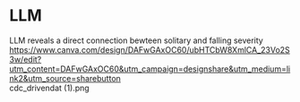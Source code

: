 # LLM
LLM reveals a direct connection bewteen solitary and falling severity
https://www.canva.com/design/DAFwGAxOC60/ubHTCbW8XmlCA_23Vo2S3w/edit?utm_content=DAFwGAxOC60&utm_campaign=designshare&utm_medium=link2&utm_source=sharebutton  
cdc_drivendat (1).png

